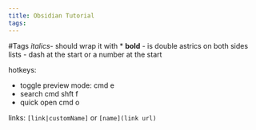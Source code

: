 ```yaml
---
title: Obsidian Tutorial
tags:
---
```


#Tags
_italics_- should wrap it with \*
**bold** - is double astrics on both sides
lists - dash at the start or a number at the start

hotkeys:

- toggle preview mode: cmd e
- search cmd shft f
- quick open cmd o

links: `[link|customName]` or `[name](link url)`
